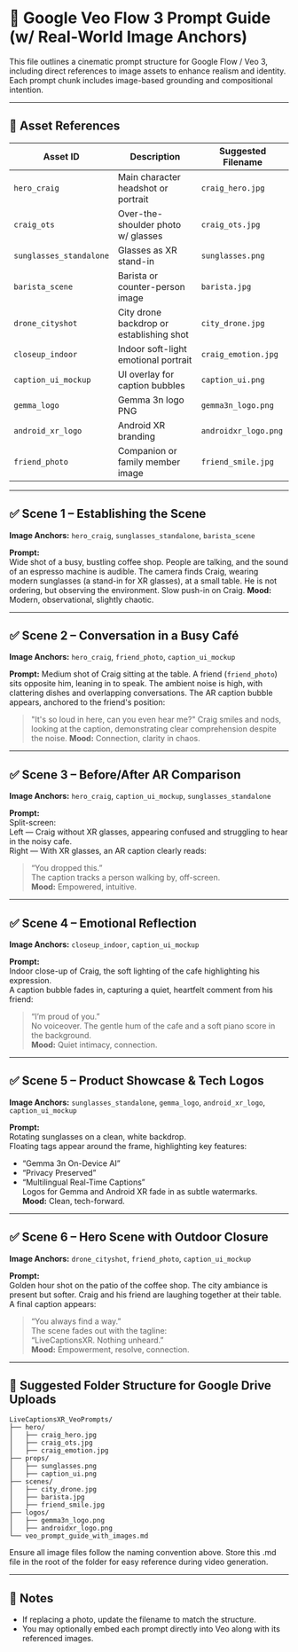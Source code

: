# 🎥 Google Veo Flow 3 Prompt Guide (w/ Real-World Image Anchors)

This file outlines a cinematic prompt structure for Google Flow / Veo 3, including direct references to image assets to enhance realism and identity. Each prompt chunk includes image-based grounding and compositional intention.

---

## 🔧 Asset References

| Asset ID               | Description                              | Suggested Filename                |
|------------------------|------------------------------------------|-----------------------------------|
| `hero_craig`           | Main character headshot or portrait      | `craig_hero.jpg`                  |
| `craig_ots`            | Over-the-shoulder photo w/ glasses       | `craig_ots.jpg`                   |
| `sunglasses_standalone`| Glasses as XR stand-in                   | `sunglasses.png`                  |
| `barista_scene`        | Barista or counter-person image          | `barista.jpg`                     |
| `drone_cityshot`       | City drone backdrop or establishing shot | `city_drone.jpg`                  |
| `closeup_indoor`       | Indoor soft-light emotional portrait     | `craig_emotion.jpg`               |
| `caption_ui_mockup`    | UI overlay for caption bubbles           | `caption_ui.png`                  |
| `gemma_logo`           | Gemma 3n logo PNG                        | `gemma3n_logo.png`                |
| `android_xr_logo`      | Android XR branding                      | `androidxr_logo.png`              |
| `friend_photo`         | Companion or family member image         | `friend_smile.jpg`                |

---

## ✅ Scene 1 – Establishing the Scene

**Image Anchors:** `hero_craig`, `sunglasses_standalone`, `barista_scene`

**Prompt:**  
Wide shot of a busy, bustling coffee shop. People are talking, and the sound of an espresso machine is audible.
The camera finds Craig, wearing modern sunglasses (a stand-in for XR glasses), at a small table. He is not ordering, but observing the environment.
Slow push-in on Craig.
**Mood:** Modern, observational, slightly chaotic.

---

## ✅ Scene 2 – Conversation in a Busy Café

**Image Anchors:** `hero_craig`, `friend_photo`, `caption_ui_mockup`

**Prompt:**
Medium shot of Craig sitting at the table. A friend (`friend_photo`) sits opposite him, leaning in to speak. The ambient noise is high, with clattering dishes and overlapping conversations.
The AR caption bubble appears, anchored to the friend's position:
> "It's so loud in here, can you even hear me?"
Craig smiles and nods, looking at the caption, demonstrating clear comprehension despite the noise.
**Mood:** Connection, clarity in chaos.

---

## ✅ Scene 3 – Before/After AR Comparison

**Image Anchors:** `hero_craig`, `caption_ui_mockup`, `sunglasses_standalone`

**Prompt:**  
Split-screen:  
Left — Craig without XR glasses, appearing confused and struggling to hear in the noisy cafe.  
Right — With XR glasses, an AR caption clearly reads:  
> “You dropped this.”  
The caption tracks a person walking by, off-screen.  
**Mood:** Empowered, intuitive.

---

## ✅ Scene 4 – Emotional Reflection

**Image Anchors:** `closeup_indoor`, `caption_ui_mockup`

**Prompt:**  
Indoor close-up of Craig, the soft lighting of the cafe highlighting his expression.  
A caption bubble fades in, capturing a quiet, heartfelt comment from his friend:  
> “I’m proud of you.”  
No voiceover. The gentle hum of the cafe and a soft piano score in the background.  
**Mood:** Quiet intimacy, connection.

---

## ✅ Scene 5 – Product Showcase & Tech Logos

**Image Anchors:** `sunglasses_standalone`, `gemma_logo`, `android_xr_logo`, `caption_ui_mockup`

**Prompt:**  
Rotating sunglasses on a clean, white backdrop.  
Floating tags appear around the frame, highlighting key features:  
- “Gemma 3n On-Device AI”  
- “Privacy Preserved”  
- “Multilingual Real-Time Captions”  
Logos for Gemma and Android XR fade in as subtle watermarks.  
**Mood:** Clean, tech-forward.

---

## ✅ Scene 6 – Hero Scene with Outdoor Closure

**Image Anchors:** `drone_cityshot`, `friend_photo`, `caption_ui_mockup`

**Prompt:**  
Golden hour shot on the patio of the coffee shop. The city ambiance is present but softer.
Craig and his friend are laughing together at their table.  
A final caption appears:  
> “You always find a way.”  
The scene fades out with the tagline:  
> “LiveCaptionsXR. Nothing unheard.”  
**Mood:** Empowerment, resolve, connection.

---

## 📁 Suggested Folder Structure for Google Drive Uploads

```
LiveCaptionsXR_VeoPrompts/
├── hero/
│   ├── craig_hero.jpg
│   ├── craig_ots.jpg
│   ├── craig_emotion.jpg
├── props/
│   ├── sunglasses.png
│   ├── caption_ui.png
├── scenes/
│   ├── city_drone.jpg
│   ├── barista.jpg
│   ├── friend_smile.jpg
├── logos/
│   ├── gemma3n_logo.png
│   ├── androidxr_logo.png
└── veo_prompt_guide_with_images.md
```

Ensure all image files follow the naming convention above. Store this .md file in the root of the folder for easy reference during video generation.

---

## 🧭 Notes
- If replacing a photo, update the filename to match the structure.
- You may optionally embed each prompt directly into Veo along with its referenced images.
